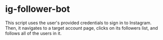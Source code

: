 # ig-follower-bot
This script uses the user's provided credentials to sign in to Instagram. Then, it navigates to a target account page, clicks on its followers list, and follows all of the users in it.
